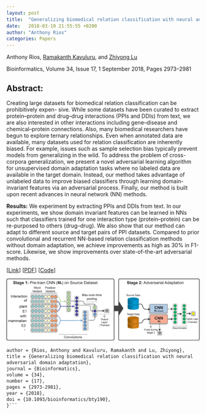 ```yaml
---
layout: post
title:  "Generalizing biomedical relation classification with neural adversarial domain adaptation"
date:   2018-03-10 21:55:55 +0200
author: "Anthony Rios"
categories: Papers
---
```


Anthony Rios, <a href="http://protocols.netlab.uky.edu/~rvkavu2/">Ramakanth Kavuluru</a>, and <a href="https://www.ncbi.nlm.nih.gov/research/bionlp/">Zhiyong Lu</a>

Bioinformatics, Volume 34, Issue 17, 1 September 2018, Pages 2973–2981

## Abstract:
Creating large datasets for biomedical relation classification can be prohibitively expen- sive. While some datasets have been curated to extract protein–protein and drug–drug interactions (PPIs and DDIs) from text, we are also interested in other interactions including gene–disease and chemical–protein connections. Also, many biomedical researchers have begun to explore ternary relationships. Even when annotated data are available, many datasets used for relation classification are inherently biased. For example, issues such as sample selection bias typically prevent models from generalizing in the wild. To address the problem of cross-corpora generalization, we present a novel adversarial learning algorithm for unsupervised domain adaptation tasks where no labeled data are available in the target domain. Instead, our method takes advantage of unlabeled data to improve biased classifiers through learning domain-invariant features via an adversarial process. Finally, our method is built upon recent advances in neural network (NN) methods.

<b>Results:</b> We experiment by extracting PPIs and DDIs from text. In our experiments, we show domain invariant features can be learned in NNs such that classifiers trained for one interaction type (protein–protein) can be re-purposed to others (drug–drug). We also show that our method can adapt to different source and target pairs of PPI datasets. Compared to prior convolutional and recurrent NN-based relation classification methods without domain adaptation, we achieve improvements as high as 30% in F1-score. Likewise, we show improvements over state-of-the-art adversarial methods.

[<a href="https://academic.oup.com/bioinformatics/advance-article-abstract/doi/10.1093/bioinformatics/bty190/4953706?redirectedFrom=PDF">Link</a>] [<a href="http://protocols.netlab.uky.edu/~rvkavu2/research/neuraAdvDom.pdf">PDF</a>] [<a href="https://github.com/AnthonyMRios/adversarial-relation-classification">Code</a>]

<div style="text-align:center"><img src="/images/bioinformatics-2018-method.png" /></div>

```@article{doi:10.1093/bioinformatics/bty190,
author = {Rios, Anthony and Kavuluru, Ramakanth and Lu, Zhiyong},
title = {Generalizing biomedical relation classification with neural adversarial domain adaptation},
journal = {Bioinformatics},
volume = {34},
number = {17},
pages = {2973-2981},
year = {2018},
doi = {10.1093/bioinformatics/bty190},
}```
